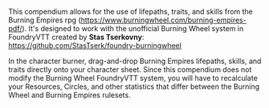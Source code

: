 This compendium allows for the use of lifepaths, traits, and skills from the Burning Empires rpg (https://www.burningwheel.com/burning-empires-pdf/). It's designed to work with the unofficial Burning Wheel system in FoundryVTT created by **Stas Tserkovny**: https://github.com/StasTserk/foundry-burningwheel

In the character burner, drag-and-drop Burning Empires lifepaths, skills, and traits directly onto your character sheet. Since this compendium does not modify the Burning Wheel FoundryVTT system, you will have to recalculate your Resources, Circles, and other statistics that differ between the Burning Wheel and Burning Empires rulesets. 

